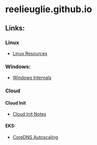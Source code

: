 # reelieuglie.github.io

## Links:
### Linux 
* [Linux Resources](https://reelieuglie.github.io/linux/2resources.html)

### Windows: 
* [Windows Internals](https://learn.microsoft.com/en-us/sysinternals/resources/windows-internals)

### Cloud 
#### Cloud Init
* [Cloud Init Notes](https://reelieuglie.github.io/cloud/cloud-init.html)

#### EKS: 
* [CoreDNS Autoscaling](https://docs.aws.amazon.com/eks/latest/userguide/coredns-autoscaling.html)
